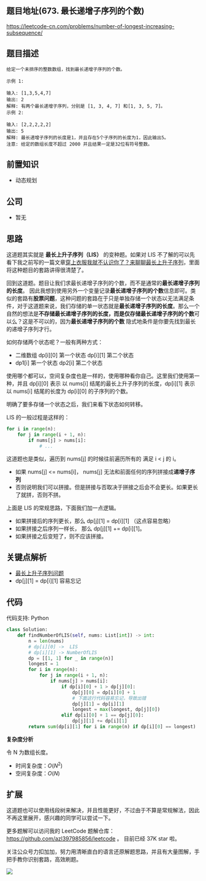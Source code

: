 ## 题目地址(673. 最长递增子序列的个数)

https://leetcode-cn.com/problems/number-of-longest-increasing-subsequence/

## 题目描述

```
给定一个未排序的整数数组，找到最长递增子序列的个数。

示例 1:

输入: [1,3,5,4,7]
输出: 2
解释: 有两个最长递增子序列，分别是 [1, 3, 4, 7] 和[1, 3, 5, 7]。
示例 2:

输入: [2,2,2,2,2]
输出: 5
解释: 最长递增子序列的长度是1，并且存在5个子序列的长度为1，因此输出5。
注意: 给定的数组长度不超过 2000 并且结果一定是32位有符号整数。

```

## 前置知识

- 动态规划

## 公司

- 暂无

## 思路

这道题其实就是 **最长上升子序列（LIS）** 的变种题。如果对 LIS 不了解的可以先看下我之前写的一篇文章[穿上衣服我就不认识你了？来聊聊最长上升子序列](https://lucifer.ren/blog/2020/06/20/LIS/ "穿上衣服我就不认识你了？来聊聊最长上升子序列")，里面将这种题目的套路讲得很清楚了。

回到这道题。题目让我们求最长递增子序列的个数，而不是通常的**最长递增子序列的长度**。 因此我想到使用另外一个变量记录**最长递增子序列的个数**信息即可。类似的套路有**股票问题**，这种问题的套路在于只是单独存储一个状态以无法满足条件，对于这道题来说，我们存储的单一状态就是**最长递增子序列的长度**。那么一个自然的想法是**不存储最长递增子序列的长度，而是仅存储最长递增子序列的个数**可以么？这是不可以的，因为**最长递增子序列的个数** 隐式地条件是你要先找到最长的递增子序列才行。

如何存储两个状态呢？一般有两种方式：

- 二维数组 dp[i][0] 第一个状态 dp[i][1] 第二个状态
- dp1[i] 第一个状态 dp2[i] 第二个状态

使用哪个都可以，空间复杂度也是一样的，使用哪种看你自己。这里我们使用第一种，并且 dp[i][0] 表示 以 nums[i] 结尾的最长上升子序列的长度，dp[i][1] 表示 以 nums[i] 结尾的长度为 dp[i][0] 的子序列的个数。

明确了要多存储一个状态之后，我们来看下状态如何转移。

LIS 的一般过程是这样的：

```py
for i in range(n):
    for j in range(i + 1, n):
        if nums[j] > nums[i]:
            # ...
```

这道题也是类似，遍历到 nums[j] 的时候往前遍历所有的 满足 i < j 的 i。

- 如果 nums[j] <= nums[i]， nums[j] 无法和前面任何的序列拼接成**递增子序列**
- 否则说明我们可以拼接。但是拼接与否取决于拼接之后会不会更长。如果更长了就拼，否则不拼。

上面是 LIS 的常规思路，下面我们加一点逻辑。

- 如果拼接后的序列更长，那么 dp[j][1] = dp[i][1] （这点容易忽略）
- 如果拼接之后序列一样长， 那么 dp[j][1] += dp[i][1]。
- 如果拼接之后变短了，则不应该拼接。

## 关键点解析

- [最长上升子序列问题](https://lucifer.ren/blog/2020/06/20/LIS/)
- dp[j][1] = dp[i][1] 容易忘记

## 代码

代码支持: Python

```py
class Solution:
    def findNumberOfLIS(self, nums: List[int]) -> int:
        n = len(nums)
        # dp[i][0] ->  LIS
        # dp[i][1] -> NumberOfLIS
        dp = [[1, 1] for _ in range(n)]
        longest = 1
        for i in range(n):
            for j in range(i + 1, n):
                if nums[j] > nums[i]:
                    if dp[i][0] + 1 > dp[j][0]:
                        dp[j][0] = dp[i][0] + 1
                        # 下面这行代码容易忘记，导致出错
                        dp[j][1] = dp[i][1]
                        longest = max(longest, dp[j][0])
                    elif dp[i][0] + 1 == dp[j][0]:
                        dp[j][1] += dp[i][1]
        return sum(dp[i][1] for i in range(n) if dp[i][0] == longest)

```

**复杂度分析**

令 N 为数组长度。

- 时间复杂度：$O(N^2)$
- 空间复杂度：$O(N)$

## 扩展

这道题也可以使用线段树来解决，并且性能更好，不过由于不算是常规解法，因此不再这里展开，感兴趣的同学可以尝试一下。

更多题解可以访问我的 LeetCode 题解仓库：https://github.com/azl397985856/leetcode 。 目前已经 37K star 啦。

关注公众号力扣加加，努力用清晰直白的语言还原解题思路，并且有大量图解，手把手教你识别套路，高效刷题。

![](https://p.ipic.vip/9annlp.jpg)
